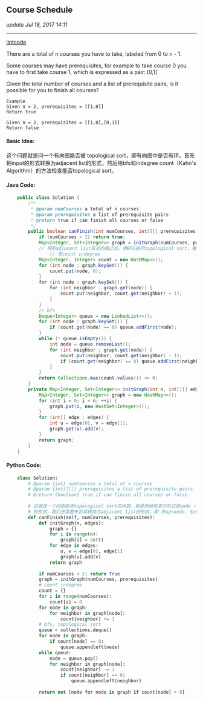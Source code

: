## Course Schedule
_update Jul 18, 2017 14:11_

---
[lintcode](http://www.lintcode.com/en/problem/course-schedule/)

There are a total of n courses you have to take, labeled from 0 to n - 1.

Some courses may have prerequisites, for example to take course 0 you have to first take course 1, which is expressed as a pair: [0,1]

Given the total number of courses and a list of prerequisite pairs, is it possible for you to finish all courses?

    Example
    Given n = 2, prerequisites = [[1,0]]
    Return true
    
    Given n = 2, prerequisites = [[1,0],[0,1]]
    Return false

#### Basic Idea:
这个问题就是问一个有向图能否被 topological sort，即有向图中是否有环。首先把input的形式转换为adjacent list的形式，然后用bfs和indegree count（Kahn's Algorithm）的方法检查能否topological sort。

#### Java Code:
```java
    public class Solution {
        /**
         * @param numCourses a total of n courses
         * @param prerequisites a list of prerequisite pairs
         * @return true if can finish all courses or false
         */
        public boolean canFinish(int numCourses, int[][] prerequisites) {
            if (numCourses < 2) return true;
            Map<Integer, Set<Integer>> graph = initGraph(numCourses, prerequisites);
            // 得到adjacent list形式的图之后，用BFS进行topological sort，看是否可行
                // 先count indegree
            Map<Integer, Integer> count = new HashMap<>();
            for (int node : graph.keySet()) {
                count.put(node, 0);
            }
            for (int node : graph.keySet()) {
                for (int neighbor : graph.get(node)) {
                    count.put(neighbor, count.get(neighbor) + 1);
                }
            }
            // bfs
            Deque<Integer> queue = new LinkedList<>();
            for (int node : graph.keySet()) {
                if (count.get(node) == 0) queue.addFirst(node);
            }
            while (! queue.isEmpty()) {
                int node = queue.removeLast();
                for (int neighbor : graph.get(node)) {
                    count.put(neighbor, count.get(neighbor) - 1);
                    if (count.get(neighbor) == 0) queue.addFirst(neighbor);
                }
            }
            return Collections.max(count.values()) <= 0;
        }
        private Map<Integer, Set<Integer>> initGraph(int n, int[][] edges) {
            Map<Integer, Set<Integer>> graph = new HashMap<>();
            for (int i = 0; i < n; ++i) {
                graph.put(i, new HashSet<Integer>());
            }
            for (int[] edge : edges) {
                int u = edge[0], v = edge[1];
                graph.get(u).add(v);
            }
            return graph;
        }
    }
```

#### Python Code:
```python
    class Solution:
        # @param {int} numCourses a total of n courses
        # @param {int[][]} prerequisites a list of prerequisite pairs
        # @return {boolean} true if can finish all courses or false
        
        # 这就是一个问图能否topological sort的问题，但是所给信息的形式是node + edges
        # 的形式，我们还需要先将其转换为adjacent list的形式，即（Map<node, Set<neighbor>>）
        def canFinish(self, numCourses, prerequisites):
            def initGraph(n, edges):
                graph = {}
                for i in range(n):
                    graph[i] = set()
                for edge in edges:
                    u, v = edge[0], edge[1]
                    graph[u].add(v)
                return graph
                
            if numCourses < 2: return True
            graph = initGraph(numCourses, prerequisites)
            # count indegree
            count = {}
            for i in range(numCourses):
                count[i] = 0
            for node in graph:
                for neighbor in graph[node]:
                    count[neighbor] += 1
            # bfs, topological sort
            queue = collections.deque()
            for node in graph:
                if count[node] == 0:
                    queue.appendleft(node)
            while queue:
                node = queue.pop()
                for neighbor in graph[node]:
                    count[neighbor] -= 1
                    if count[neighbor] == 0:
                        queue.appendleft(neighbor)
            
            return not [node for node in graph if count[node] > 0]
```